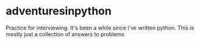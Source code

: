 # adventuresinpython
Practice for interviewing. It's been a while since i've written python. This is mostly just a collection of answers to problems
